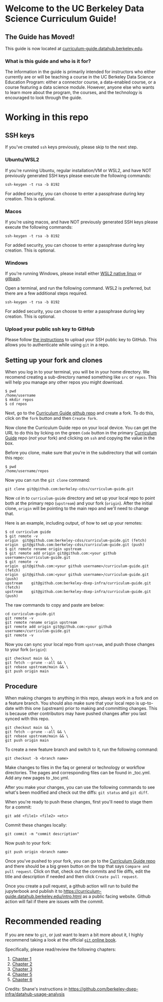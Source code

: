 # Welcome to the UC Berkeley Data Science Curriculum Guide!

## The Guide has Moved!

This guide is now located at [curriculum-guide.datahub.berkeley.edu](https://curriculum-guide.datahub.berkeley.edu).

### What is this guide and who is it for?

The information in the guide is primarily intended for instructors who either currently are or will be teaching a course in the UC Berkeley Data Science Education Program: either a connector course, a data-enabled course, or a course featuring a data science module. However, anyone else who wants to learn more about the program, the courses, and the technology is encouraged to look through the guide.

# Working in this repo

## SSH keys
If you've created `ssh` keys previously, please skip to the next step.

### Ubuntu/WSL2
If you're running Ubuntu, regular installation/VM or WSL2, and have NOT
previously generated SSH keys please execute the following commands:
```
ssh-keygen -t rsa -b 8192
```
For added security, you can choose to enter a passphrase during key creation.
This is optional.

### Macos
If you're using macos, and have NOT previously generated SSH keys please
execute the following commands:
```
ssh-keygen -t rsa -b 8192
```
For added security, you can choose to enter a passphrase during key creation.
This is optional.

### Windows
If you're running Windows, please install either [WSL2 native linux](https://learn.microsoft.com/en-us/windows/wsl/install) or [gitbash](https://www.git-scm.com/download/win).

Open a terminal, and run the following command.  WSL2 is preferred, but there
are a few additional steps required.

```
ssh-keygen -t rsa -b 8192
```
For added security, you can choose to enter a passphrase during key creation.
This is optional.

### Upload your public ssh key to GitHub
Please follow [the instructions](https://docs.github.com/en/authentication/connecting-to-github-with-ssh/adding-a-new-ssh-key-to-your-github-account) to upload your SSH public key to GitHub. This allows you to authenticate while using `git` in a repo.

## Setting up your fork and clones

When you log in to your terminal, you will be in your home directory.  We
recomend creating a sub-directory named something like `src` or `repos`.  This
will help you manage any other repos you might download.

```
$ pwd
/home/username
$ mkdir repos
$ cd repos
```

Next, go to the [Curriculum Guide github repo](https://github.com/berkeley-cdss/curriculum-guide)
and create a fork.  To do this, click on the `fork` button and then
`Create fork`.

Now clone the Curriculum Guide repo on your local device. You
can get the URL to do this by licking on the green `Code` button in the primary
[Curriculum Guide](https://github.com/berkeley-dsep-infra/curriculum-guide/)
repo (*not* your fork) and clicking on `ssh` and copying the value in the box.

Before you clone, make sure that you're in the subdirectory that will contain
this repo:
```
$ pwd
/home/username/repos
```

Now you can run the `git clone` command:
```
git clone git@github.com:berkeley-cdss/curriculum-guide.git
```

Now `cd` in to `curriculum-guide` directory and set up your local repo
to point both at the primary repo (`upstream`) and your fork (`origin`).  After
the initial clone, `origin` will be pointing to the main repo and we'll need
to change that.

Here is an example, including output, of how to set up your remotes:
```
$ cd curriculum guide
$ git remote -v
origin	git@github.com:berkeley-cdss/curriculum-guide.git (fetch)
origin	git@github.com:berkeley-cdss/curriculum-guide.git (push)
$ git remote rename origin upstream
$ git remote add origin git@github.com:<your github username>/curriculum-guide.git
$ git remote -v
origin	git@github.com:<your github username>/curriculum-guide.git (fetch)
origin	git@github.com:<your github username>/curriculum-guide.git (push)
upstream	git@github.com:berkeley-dsep-infra/curriculum-guide.git (fetch)
upstream	git@github.com:berkeley-dsep-infra/curriculum-guide.git (push)
```

The raw commands to copy and paste are below:
```
cd curriculum-guide.git
git remote -v
git remote rename origin upstream
git remote add origin git@github.com:<your github username>/curriculum-guide.git
git remote -v
```

Now you can sync your local repo from `upstream`, and push those changes to
your fork (`origin`):
```
git checkout main && \
git fetch --prune --all && \
git rebase upstream/main && \
git push origin main
```

## Procedure
When making changes to anything in this repo, always work in a fork and on a
feature branch.  You should also make sure that your local repo is up-to-date
with this one (upstream) prior to making and committing changes. This is
because other contributors may have pushed changes after you last synced with
this repo.

```
git checkout main && \
git fetch --prune --all && \
git rebase upstream/main && \
git push origin main
```

To create a new feature branch and switch to it, run the following command:
```
git checkout -b <branch name>
```

Make changes to files in the faq or general or technology or workflow directories. The pages and corresponding files can be found in _toc.yml. Add any new pages to _toc.yml.

After you make your changes, you can use the following commands to see
what's been modified and check out the diffs:  `git status` and `git diff`.


When you're ready to push these changes, first you'll need to stage them for a
commit:
```
git add <file1> <file2> <etc>
```

Commit these changes locally:
```
git commit -m "commit description"
```

Now push to your fork:
```
git push origin <branch name>
```

Once you've pushed to your fork, you can go to the
[Curriculum Guide repo](https://github.com/berkeley-cdss/curriculum-guide)
and there should be a big green button on the top that says `Compare and pull request`.
Click on that, check out the commits and file diffs, edit the title and
description if needed and then click `Create pull request`.

Once you create a pull request, a github action will run to build the
jupyterbook and publish it to
https://curriculum-guide.datahub.berkeley.edu/intro.html as a public facing
website. Github action will fail if there are issues with the commit.

# Recommended reading
If you are new to `git`, or just want to learn a bit more about it, I highly
recommend taking a look at the official [`git` online book](https://www.git-scm.com/book/en/v2).

Specifically, please read/review the following chapters:
1. [Chapter 1](https://www.git-scm.com/book/en/v2/Getting-Started-About-Version-Control)
2. [Chapter 2](https://www.git-scm.com/book/en/v2/Getting-Started-About-Version-Control)
3. [Chapter 3](https://www.git-scm.com/book/en/v2/Git-Branching-Branches-in-a-Nutshell)
4. [Chapter 5](https://www.git-scm.com/book/en/v2/Distributed-Git-Distributed-Workflows)
5. [Chapter 6](https://www.git-scm.com/book/en/v2/GitHub-Account-Setup-and-Configuration)

Credits: Shane's instructions in https://github.com/berkeley-dsep-infra/datahub-usage-analysis
